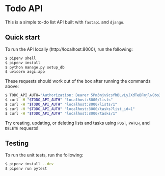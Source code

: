# Todo API

This is a simple to-do list API built with `fastapi` and `django`.

## Quick start

To run the API locally (http://localhost:8000), run the following:

```sh
$ pipenv shell
$ pipenv install
$ python manage.py setup_db
$ uvicorn asgi:app
```

These requests should work out of the box after running the commands above:

```sh
$ TODO_API_AUTH="Authorization: Bearer 5Pm3njv9csfhBLvLyJXdTeBFmjlw8bs2"
$ curl -H "$TODO_API_AUTH" "localhost:8000/lists"
$ curl -H "$TODO_API_AUTH" "localhost:8000/lists/1"
$ curl -H "$TODO_API_AUTH" "localhost:8000/tasks?list_id=1"
$ curl -H "$TODO_API_AUTH" "localhost:8000/tasks/1"
```

Try creating, updating, or deleting lists and tasks using `POST`, `PATCH`, and
`DELETE` requests!

## Testing

To run the unit tests, run the following:

```sh
$ pipenv install --dev
$ pipenv run pytest
```
